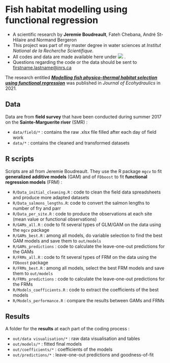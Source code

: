 Fish habitat modelling using functional regression
================================================================================


+ A scientific research by __Jeremie Boudreault__, Fateh Chebana, André St-Hilaire and Normand Bergeron
+ This project was part of my master degree in water sciences at _Institut National de la Recherche Scientifique_.
+ All codes and data are made available here under [![](https://i.creativecommons.org/l/by-nc-nd/4.0/80x15.png)](http://creativecommons.org/licenses/by-nc-nd/4.0/) .
+ Questions regarding the code or the data should be sent to [firstname.lastname@inrs.ca]()

The research entitled [***Modelling fish physico-thermal habitat selection using functional regression***](https://www.tandfonline.com/doi/abs/10.1080/24705357.2020.1840313) was published in _Journal of Ecohydraulics_ in 2021.




Data
--------------------------------------------------------------------------------


Data are from __field survey__ that have been conducted during summer 2017 on the  __Sainte-Marguerite river__ (SMR) :

+ `data/field/*` : contains the raw .xlsx file filled after each day of field work 
+ `data/*` : contains the cleaned and transformed datasets 


R scripts
--------------------------------------------------------------------------------


Scripts are all from Jeremie Boudreault. They use the R package `mgcv` to fit __generalized additive models__ (GAM) and of `FDboost` to fit __functional regression models__ (FRM) :

+ `R/Data_initial_cleaning.R` : code to clean the field data spreadsheets and produce more adapted datasets
+ `R/Data_salmons_lengths.R`: code to convert the salmon lengths to number of fry and parr
+ `R/Data_per_site.R` : code to produce the observations at each site (mean value or functional observations)
+ `R/GAMs_all.R` : code to fit several types of GLM/GAM on the data using the `mgcv` package
+ `R/GAMs_best.R` : among all models, do variable selection to find the best GAM models and save them to `out/models`
+ `R/GAMs_predictions` : code to calculate the leave-one-out predictions for the GAMs
+ `R/FRMs_all.R` : code to fit several types of FRM on the data using the `FDboost` package
+ `R/FRMs_best.R` : among all models, select the best FRM models and save them to `out/models` 
+ `R/FRMs_predictions` : code to calculate the leave-one-out predictions for the FRMs
+ `R/Models_coefficients.R` : code to extract the coefficients of the best models
+ `R/Models_performance.R` : compare the results between GAMs and FRMs


Results
--------------------------------------------------------------------------------


A folder for the __results__ at each part of the coding process :

+ `out/data visualisation/*` : raw data visualisation and tables
+ `out/models/*` : fitted final models
+ `out/coefficients/*` : coefficients of the models
+ `out/predictions/*` : leave-one-out predictions and goodness-of-fit
